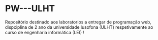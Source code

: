 # PW---ULHT

Repositório destinado aos laboratorios a entregar de programação web, dispciplina de 2 ano da universidade lusofona (ULHT) respetivamente ao curso de engenharia informática (LEI) !
